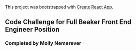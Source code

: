 This project was bootstrapped with [Create React App](https://github.com/facebook/create-react-app).

## Code Challenge for Full Beaker Front End Engineer Position

### Completed by Molly Nemerever

